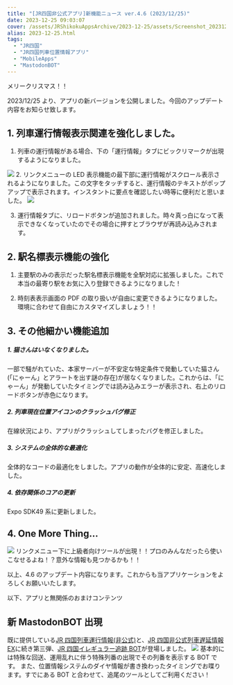 ```yaml
---
title: "[JR四国非公式アプリ]新機能ニュース ver.4.6 (2023/12/25)"
date: 2023-12-25 09:03:07
cover: /assets/JRShikokuAppsArchive/2023-12-25/assets/Screenshot_20231222-141840743.png
alias: 2023-12-25.html
tags:
  - "JR四国"
  - "JR四国列車位置情報アプリ"
  - "MobileApps"
  - "MastodonBOT"
---
```


メリークリスマス！！

2023/12/25 より、アプリの新バージョンを公開しました。今回のアップデート内容をお知らせ致します。

## **1. 列車運行情報表示関連を強化しました。**

1. 列車の運行情報がある場合、下の「運行情報」タブにビックリマークが出現するようになりました。

![](/assets/JRShikokuAppsArchive/2023-12-25/assets/Screenshot_20231214-161555988.png) 2. リンクメニューの LED 表示機能の最下部に運行情報がスクロール表示されるようになりました。この文字をタッチすると、運行情報のテキストがポップアップで表示されます。インスタントに要点を確認したい時等に便利だと思いました。
![](/assets/JRShikokuAppsArchive/2023-12-25/assets/Screenshot_20231222-141840743.png)

3. 運行情報タブに、リロードボタンが追加されました。時々真っ白になって表示できなくなっていたのでその場合に押すとブラウザが再読み込みされます。

## **2. 駅名標表示機能の強化**

1. 主要駅のみの表示だった駅名標表示機能を全駅対応に拡張しました。これで本当の最寄り駅をお気に入り登録できるようになりました！

2. 時刻表表示画面の PDF の取り扱いが自由に変更できるようになりました。環境に合わせて自由にカスタマイズしましょう！！

## **3. その他細かい機能追加**

##### _1. 猫さんはいなくなりました。_

一部で騒がれていた、本家サーバーが不安定な特定条件で発動していた猫さん(「にゃーん」とアラートを出す謎の存在)が居なくなりました。これからは、「にゃーん」が発動していたタイミングでは読み込みエラーが表示され、右上のリロードボタンが赤色になります。

##### _2. 列車現在位置アイコンのクラッシュバグ修正_

在線状況により、アプリがクラッシュしてしまったバグを修正しました。

##### _3. システムの全体的な最適化_

全体的なコードの最適化をしました。アプリの動作が全体的に安定、高速化しました。

##### _4. 依存関係のコアの更新_

Expo SDK49 系に更新しました。

## **4. One More Thing...**

![](/assets/JRShikokuAppsArchive/2023-12-25/assets/1703451038317.jpg)
リンクメニュー下に上級者向けツールが出現！！プロのみんなだったら使いこなせるよね！？意外な情報も見つかるかも！！

以上、4.6 のアップデート内容になります。これからも当アプリケーションをよろしくお願いいたします。

以下、アプリと無関係のおまけコンテンツ

## **新 MastodonBOT 出現**

既に提供している[JR 四国列車運行情報(非公式)](https://mstdn.y-zu.org/@JRSTraInfo_detail)と、[JR 四国非公式列車遅延情報 EX](https://mstdn.y-zu.org/@JRSTraInfoEX)に続き第三弾、[JR 四国イレギュラー追跡 BOT](https://mstdn.y-zu.org/@JRSTraInfo_Strange)が登場しました。
![](/assets/JRShikokuAppsArchive/2023-12-25/assets/スクリーンショット2023-12-25152933.png)
基本的には特殊な回送、運用乱れに伴う特殊列番の出現でその列番を表示する BOT です。
また、位置情報システムのダイヤ情報が書き換わったタイミングでお喋ります。すでにある BOT と合わせて、追尾のツールとしてご利用ください！
